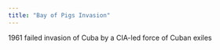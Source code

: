 ```yaml
---
title: "Bay of Pigs Invasion"
---
```

1961 failed invasion of Cuba by a CIA-led force of Cuban exiles

